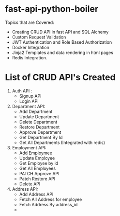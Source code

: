 # fast-api-python-boiler

Topics that are Covered:
- Creating CRUD API in fast API and SQL Alchemy
- Custom Request Validation
- JWT Authentication and Role Based Authorization
- Docker Integration
- Jinja2 Templates and data rendering in html pages
- Redis Integration.


# List of CRUD API's Created 
1. Auth API : 
   -  Signup API
   -  Login API
2. Department API:
   - Add Department
   - Update Department
   - Delete Department
   - Restore Department
   - Approve Department
   - Get Department By Id
   - Get All Departments (Integrated with redis)
3. Employment API:
   -  Add Employmee
   -  Update Employee
   -  Get Employee by id
   -  Get All Employees
   -  PATCH Approve API
   -  Patch Restore API
   -  Delete API
4. Address API:
   - Add Address API
   - Fetch All Address for employee
   - Fetch Address By  address_id
   - 